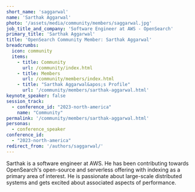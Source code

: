 ```yaml
---
short_name: 'saggarwal'
name: 'Sarthak Aggarwal'
photo: '/assets/media/community/members/saggarwal.jpg'
job_title_and_company: 'Software Engineer at AWS - OpenSearch'
primary_title: 'Sarthak Aggarwal'
title: 'OpenSearch Community Member: Sarthak Aggarwal'
breadcrumbs:
  icon: community
  items:
    - title: Community
      url: /community/index.html
    - title: Members
      url: /community/members/index.html
    - title: "Sarthak Aggarwal&apos;s Profile"
      url: '/community/members/sarthak-aggarwal.html'
keynote_speaker: false
session_track: 
  - conference_id: "2023-north-america"
    name: "Community"
permalink: '/community/members/sarthak-aggarwal.html'
personas:
  - conference_speaker
conference_id:
  - "2023-north-america"
redirect_from: '/authors/saggarwal/'
---
```

Sarthak is a software engineer at AWS. He has been contributing towards OpenSearch's open-source and serverless offering with indexing as a primary area of interest. He is passionate about large-scale distributed systems and gets excited about associated aspects of performance.